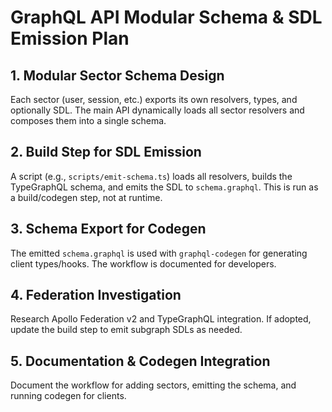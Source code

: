 # GraphQL API Modular Schema & SDL Emission Plan

## 1. Modular Sector Schema Design
Each sector (user, session, etc.) exports its own resolvers, types, and optionally SDL. The main API dynamically loads all sector resolvers and composes them into a single schema.

## 2. Build Step for SDL Emission
A script (e.g., `scripts/emit-schema.ts`) loads all resolvers, builds the TypeGraphQL schema, and emits the SDL to `schema.graphql`. This is run as a build/codegen step, not at runtime.

## 3. Schema Export for Codegen
The emitted `schema.graphql` is used with `graphql-codegen` for generating client types/hooks. The workflow is documented for developers.

## 4. Federation Investigation
Research Apollo Federation v2 and TypeGraphQL integration. If adopted, update the build step to emit subgraph SDLs as needed.

## 5. Documentation & Codegen Integration
Document the workflow for adding sectors, emitting the schema, and running codegen for clients. 
